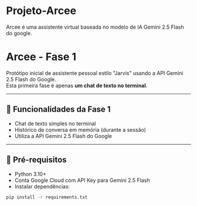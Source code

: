 # Projeto-Arcee
Arcee é uma assistente virtual baseada no modelo de IA Gemini 2.5 Flash do google.

# Arcee - Fase 1

Protótipo inicial de assistente pessoal estilo "Jarvis" usando a API Gemini 2.5 Flash do Google.  
Esta primeira fase é apenas **um chat de texto no terminal**.

---

## 🔹 Funcionalidades da Fase 1

- Chat de texto simples no terminal
- Histórico de conversa em memória (durante a sessão)
- Utiliza a API Gemini 2.5 Flash do Google

---

## 🔹 Pré-requisitos

- Python 3.10+
- Conta Google Cloud com API Key para Gemini 2.5 Flash
- Instalar dependências:
```bash
pip install -r requirements.txt
